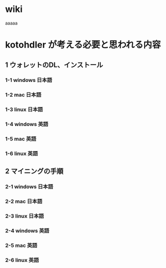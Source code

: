 # wiki
aaaaa




# kotohdler が考える必要と思われる内容
## 1 ウォレットのDL、インストール
### 1-1 windows 日本語
### 1-2 mac 日本語
### 1-3 linux 日本語
### 1-4 windows 英語
### 1-5 mac 英語
### 1-6 linux 英語

## 2 マイニングの手順
### 2-1 windows 日本語
### 2-2 mac 日本語
### 2-3 linux 日本語
### 2-4 windows 英語
### 2-5 mac 英語
### 2-6 linux 英語
